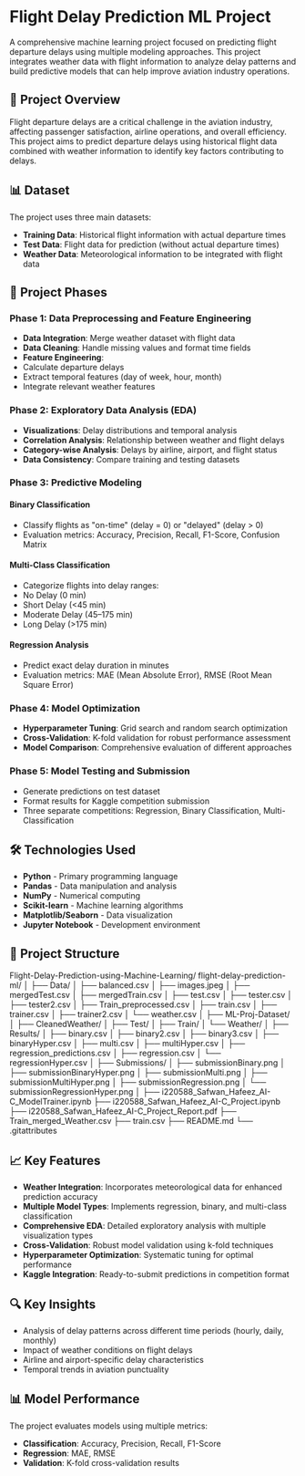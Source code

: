 # Flight Delay Prediction ML Project

A comprehensive machine learning project focused on predicting flight departure delays using multiple modeling approaches. This project integrates weather data with flight information to analyze delay patterns and build predictive models that can help improve aviation industry operations.

## 🎯 Project Overview

Flight departure delays are a critical challenge in the aviation industry, affecting passenger satisfaction, airline operations, and overall efficiency. This project aims to predict departure delays using historical flight data combined with weather information to identify key factors contributing to delays.

## 📊 Dataset

The project uses three main datasets:
- **Training Data**: Historical flight information with actual departure times
- **Test Data**: Flight data for prediction (without actual departure times)
- **Weather Data**: Meteorological information to be integrated with flight data

## 🚀 Project Phases

### Phase 1: Data Preprocessing and Feature Engineering
- **Data Integration**: Merge weather dataset with flight data
- **Data Cleaning**: Handle missing values and format time fields
- **Feature Engineering**: 
 - Calculate departure delays
 - Extract temporal features (day of week, hour, month)
 - Integrate relevant weather features

### Phase 2: Exploratory Data Analysis (EDA)
- **Visualizations**: Delay distributions and temporal analysis
- **Correlation Analysis**: Relationship between weather and flight delays
- **Category-wise Analysis**: Delays by airline, airport, and flight status
- **Data Consistency**: Compare training and testing datasets

### Phase 3: Predictive Modeling

#### Binary Classification
- Classify flights as "on-time" (delay = 0) or "delayed" (delay > 0)
- Evaluation metrics: Accuracy, Precision, Recall, F1-Score, Confusion Matrix

#### Multi-Class Classification
- Categorize flights into delay ranges:
 - No Delay (0 min)
 - Short Delay (<45 min)
 - Moderate Delay (45–175 min)
 - Long Delay (>175 min)

#### Regression Analysis
- Predict exact delay duration in minutes
- Evaluation metrics: MAE (Mean Absolute Error), RMSE (Root Mean Square Error)

### Phase 4: Model Optimization
- **Hyperparameter Tuning**: Grid search and random search optimization
- **Cross-Validation**: K-fold validation for robust performance assessment
- **Model Comparison**: Comprehensive evaluation of different approaches

### Phase 5: Model Testing and Submission
- Generate predictions on test dataset
- Format results for Kaggle competition submission
- Three separate competitions: Regression, Binary Classification, Multi-Classification

## 🛠️ Technologies Used

- **Python** - Primary programming language
- **Pandas** - Data manipulation and analysis
- **NumPy** - Numerical computing
- **Scikit-learn** - Machine learning algorithms
- **Matplotlib/Seaborn** - Data visualization
- **Jupyter Notebook** - Development environment

## 📁 Project Structure

Flight-Delay-Prediction-using-Machine-Learning/
flight-delay-prediction-ml/
│
├── Data/
│   ├── balanced.csv
│   ├── images.jpeg
│   ├── mergedTest.csv
│   ├── mergedTrain.csv
│   ├── test.csv
│   ├── tester.csv
│   ├── tester2.csv
│   ├── Train_preprocessed.csv
│   ├── train.csv
│   ├── trainer.csv
│   ├── trainer2.csv
│   └── weather.csv
│
├── ML-Proj-Dataset/
│   ├── CleanedWeather/
│   ├── Test/
│   ├── Train/
│   └── Weather/
│
├── Results/
│   ├── binary.csv
│   ├── binary2.csv
│   ├── binary3.csv
│   ├── binaryHyper.csv
│   ├── multi.csv
│   ├── multiHyper.csv
│   ├── regression_predictions.csv
│   ├── regression.csv
│   └── regressionHyper.csv
│
├── Submissions/
│   ├── submissionBinary.png
│   ├── submissionBinaryHyper.png
│   ├── submissionMulti.png
│   ├── submissionMultiHyper.png
│   ├── submissionRegression.png
│   └── submissionRegressionHyper.png
│
├── i220588_Safwan_Hafeez_AI-C_ModelTrainer.ipynb
├── i220588_Safwan_Hafeez_AI-C_Project.ipynb
├── i220588_Safwan_Hafeez_AI-C_Project_Report.pdf
├── Train_merged_Weather.csv
├── train.csv
├── README.md
└── .gitattributes

## 📈 Key Features

- **Weather Integration**: Incorporates meteorological data for enhanced prediction accuracy
- **Multiple Model Types**: Implements regression, binary, and multi-class classification
- **Comprehensive EDA**: Detailed exploratory analysis with multiple visualization types
- **Cross-Validation**: Robust model validation using k-fold techniques
- **Hyperparameter Optimization**: Systematic tuning for optimal performance
- **Kaggle Integration**: Ready-to-submit predictions in competition format

## 🔍 Key Insights

- Analysis of delay patterns across different time periods (hourly, daily, monthly)
- Impact of weather conditions on flight delays
- Airline and airport-specific delay characteristics
- Temporal trends in aviation punctuality

## 📊 Model Performance

The project evaluates models using multiple metrics:
- **Classification**: Accuracy, Precision, Recall, F1-Score
- **Regression**: MAE, RMSE
- **Validation**: K-fold cross-validation results

